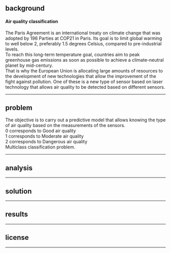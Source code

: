 ## background
#### Air quality classification
The Paris Agreement is an international treaty on climate change that was adopted by 196 Parties at COP21 in Paris. Its goal is to limit global warming to well below 2, preferably 1.5 degrees Celsius, compared to pre-industrial levels.  
To reach this long-term temperature goal, countries aim to peak greenhouse gas emissions as soon as possible to achieve a climate-neutral planet by mid-century.  
That is why the European Union is allocating large amounts of resources to the development of new technologies that allow the improvement of the fight against pollution. One of these is a new type of sensor based on laser technology that allows air quality to be detected based on different sensors.
***
## problem
The objective is to carry out a predictive model that allows knowing the type of air quality based on the measurements of the sensors.  
0 corresponds to Good air quality  
1 corresponds to Moderate air quality  
2 corresponds to Dangerous air quality  
Multiclass classification problem.
***
## analysis
***
## solution
***
## results
***
## license
***
